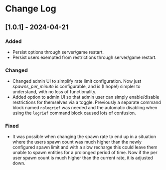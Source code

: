 # Change Log

## [1.0.1] - 2024-04-21

### Added

- Persist options through server/game restart.
- Persist users exempted from restrictions through server/game restart.

### Changed

- Changed admin UI to simplify rate limit configuration. Now just _spawns_per_minute_ is configurable, and is (I hope!) simpler to understand, with no loss of functionality.
- Added option to admin UI so that admin user can simply enable/disable restrictions for themselves via a toggle. Previously a separate command block named `nologrief` was needed and the automatic disabling when using the `logrief` command block caused lots of confusion.

### Fixed

- It was possible when changing the spawn rate to end up in a situation where the users spawn count was much higher than the newly configured spawn limit and with a slow recharge this could leave them unable to spawn entities for a prolonged period of time. Now if the per user spawn count is much higher than the current rate, it is adjusted down.
